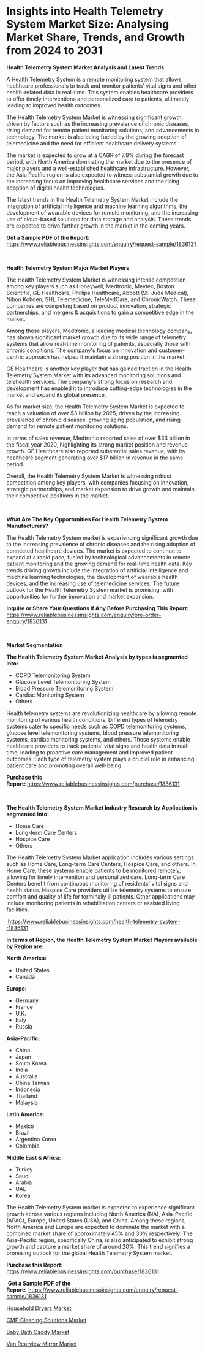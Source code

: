 <p><h1>Insights into Health Telemetry System Market Size: Analysing Market Share, Trends, and Growth from 2024 to 2031</h1></p><p><strong>Health Telemetry System Market Analysis and Latest Trends</strong></p>
<p><p>A Health Telemetry System is a remote monitoring system that allows healthcare professionals to track and monitor patients' vital signs and other health-related data in real-time. This system enables healthcare providers to offer timely interventions and personalized care to patients, ultimately leading to improved health outcomes.</p><p>The Health Telemetry System Market is witnessing significant growth, driven by factors such as the increasing prevalence of chronic diseases, rising demand for remote patient monitoring solutions, and advancements in technology. The market is also being fueled by the growing adoption of telemedicine and the need for efficient healthcare delivery systems.</p><p>The market is expected to grow at a CAGR of 7.9% during the forecast period, with North America dominating the market due to the presence of major players and a well-established healthcare infrastructure. However, the Asia Pacific region is also expected to witness substantial growth due to the increasing focus on improving healthcare services and the rising adoption of digital health technologies.</p><p>The latest trends in the Health Telemetry System Market include the integration of artificial intelligence and machine learning algorithms, the development of wearable devices for remote monitoring, and the increasing use of cloud-based solutions for data storage and analysis. These trends are expected to drive further growth in the market in the coming years.</p></p>
<p><strong>Get a Sample PDF of the Report:&nbsp;</strong> <a href="https://www.reliablebusinessinsights.com/enquiry/request-sample/1836131">https://www.reliablebusinessinsights.com/enquiry/request-sample/1836131</a></p>
<p>&nbsp;</p>
<p><strong>Health Telemetry System Major Market Players</strong></p>
<p><p>The Health Telemetry System Market is witnessing intense competition among key players such as Honeywell, Medtronic, Meytec, Boston Scientific, GE Healthcare, Phillips Healthcare, Abbott (St. Jude Medical), Nihon Kohden, SHL Telemedicine, TeleMedCare, and ChronicWatch. These companies are competing based on product innovation, strategic partnerships, and mergers & acquisitions to gain a competitive edge in the market.</p><p>Among these players, Medtronic, a leading medical technology company, has shown significant market growth due to its wide range of telemetry systems that allow real-time monitoring of patients, especially those with chronic conditions. The company's focus on innovation and customer-centric approach has helped it maintain a strong position in the market.</p><p>GE Healthcare is another key player that has gained traction in the Health Telemetry System Market with its advanced monitoring solutions and telehealth services. The company's strong focus on research and development has enabled it to introduce cutting-edge technologies in the market and expand its global presence.</p><p>As for market size, the Health Telemetry System Market is expected to reach a valuation of over $3 billion by 2025, driven by the increasing prevalence of chronic diseases, growing aging population, and rising demand for remote patient monitoring solutions.</p><p>In terms of sales revenue, Medtronic reported sales of over $33 billion in the fiscal year 2020, highlighting its strong market position and revenue growth. GE Healthcare also reported substantial sales revenue, with its healthcare segment generating over $17 billion in revenue in the same period.</p><p>Overall, the Health Telemetry System Market is witnessing robust competition among key players, with companies focusing on innovation, strategic partnerships, and market expansion to drive growth and maintain their competitive positions in the market.</p></p>
<p>&nbsp;</p>
<p><strong>What Are The Key Opportunities For Health Telemetry System Manufacturers?</strong></p>
<p><p>The Health Telemetry System market is experiencing significant growth due to the increasing prevalence of chronic diseases and the rising adoption of connected healthcare devices. The market is expected to continue to expand at a rapid pace, fueled by technological advancements in remote patient monitoring and the growing demand for real-time health data. Key trends driving growth include the integration of artificial intelligence and machine learning technologies, the development of wearable health devices, and the increasing use of telemedicine services. The future outlook for the Health Telemetry System market is promising, with opportunities for further innovation and market expansion.</p></p>
<p><strong>Inquire or Share Your Questions If Any Before Purchasing This Report:</strong> <a href="https://www.reliablebusinessinsights.com/enquiry/pre-order-enquiry/1836131">https://www.reliablebusinessinsights.com/enquiry/pre-order-enquiry/1836131</a></p>
<p>&nbsp;</p>
<p><strong>Market Segmentation</strong></p>
<p><strong>The Health Telemetry System Market Analysis by types is segmented into:</strong></p>
<p><ul><li>COPD Telemonitoring System</li><li>Glucose Level Telemonitoring System</li><li>Blood Pressure Telemonitoring System</li><li>Cardiac Monitoring System</li><li>Others</li></ul></p>
<p><p>Health telemetry systems are revolutionizing healthcare by allowing remote monitoring of various health conditions. Different types of telemetry systems cater to specific needs such as COPD telemonitoring systems, glucose level telemonitoring systems, blood pressure telemonitoring systems, cardiac monitoring systems, and others. These systems enable healthcare providers to track patients' vital signs and health data in real-time, leading to proactive care management and improved patient outcomes. Each type of telemetry system plays a crucial role in enhancing patient care and promoting overall well-being.</p></p>
<p><strong>Purchase this Report:&nbsp;</strong><a href="https://www.reliablebusinessinsights.com/purchase/1836131">https://www.reliablebusinessinsights.com/purchase/1836131</a></p>
<p>&nbsp;</p>
<p><strong>The Health Telemetry System Market Industry Research by Application is segmented into:</strong></p>
<p><ul><li>Home Care</li><li>Long-term Care Centers</li><li>Hospice Care</li><li>Others</li></ul></p>
<p><p>The Health Telemetry System Market application includes various settings such as Home Care, Long-term Care Centers, Hospice Care, and others. In Home Care, these systems enable patients to be monitored remotely, allowing for timely intervention and personalized care. Long-term Care Centers benefit from continuous monitoring of residents' vital signs and health status. Hospice Care providers utilize telemetry systems to ensure comfort and quality of life for terminally ill patients. Other applications may include monitoring patients in rehabilitation centers or assisted living facilities.</p></p>
<p><a href="https://www.reliablebusinessinsights.com/health-telemetry-system-r1836131">&nbsp;https://www.reliablebusinessinsights.com/health-telemetry-system-r1836131</a></p>
<p><strong>In terms of Region, the Health Telemetry System Market Players available by Region are:</strong></p>
<p>
    <p> <strong> North America: </strong>
        <ul>
            <li>United States</li>
            <li>Canada</li>
        </ul>
        </p> 
    <p> <strong> Europe: </strong>
        <ul>
            <li>Germany</li>
            <li>France</li>
            <li>U.K.</li>
            <li>Italy</li>
            <li>Russia</li>
        </ul>
        </p> 
    <p> <strong> Asia-Pacific: </strong>
        <ul>
            <li>China</li>
            <li>Japan</li>
            <li>South Korea</li>
            <li>India</li>
            <li>Australia</li>
            <li>China Taiwan</li>
            <li>Indonesia</li>
            <li>Thailand</li>
            <li>Malaysia</li>
        </ul>
        </p> 
    <p> <strong> Latin America: </strong>
        <ul>
            <li>Mexico</li>
            <li>Brazil</li>
            <li>Argentina Korea</li>
            <li>Colombia</li>
        </ul>
        </p> 
    <p> <strong> Middle East & Africa: </strong>
        <ul>
            <li>Turkey</li>
            <li>Saudi</li>
            <li>Arabia</li>
            <li>UAE</li>
            <li>Korea</li>
        </ul>
    </p>
    </p>
<p><p>The Health Telemetry System market is expected to experience significant growth across various regions including North America (NA), Asia-Pacific (APAC), Europe, United States (USA), and China. Among these regions, North America and Europe are expected to dominate the market with a combined market share of approximately 45% and 30% respectively. The Asia-Pacific region, specifically China, is also anticipated to exhibit strong growth and capture a market share of around 20%. This trend signifies a promising outlook for the global Health Telemetry System market.</p></p>
<p><strong>Purchase this Report: </strong><a href="https://www.reliablebusinessinsights.com/purchase/1836131">https://www.reliablebusinessinsights.com/purchase/1836131</a></p>
<p>&nbsp;<strong>Get a Sample PDF of the Report:&nbsp;&nbsp;</strong><a href="https://www.reliablebusinessinsights.com/enquiry/request-sample/1836131">https://www.reliablebusinessinsights.com/enquiry/request-sample/1836131</a></p>
<p><strong></strong></p>
<p><p><a href="https://www.linkedin.com/pulse/household-dryers-market-size-growth-trends-statistics-forecasts-kekue">Household Dryers Market</a></p><p><a href="https://github.com/JordyBecker/Market-Research-Report-List-1/blob/main/cmp-cleaning-solutions-market.md">CMP Cleaning Solutions Market</a></p><p><a href="https://www.linkedin.com/pulse/baby-bath-caddy-market-global-share-ranking-overall-sales-demand-uslse">Baby Bath Caddy Market</a></p><p><a href="https://github.com/sydneyHley85/Market-Research-Report-List-1/blob/main/van-rearview-mirror-market.md">Van Rearview Mirror Market</a></p></p>